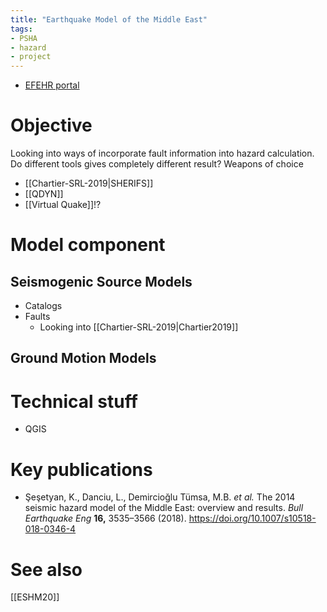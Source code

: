 ```yaml
---
title: "Earthquake Model of the Middle East"
tags:
- PSHA
- hazard
- project
---
```


- [EFEHR portal](http://hazard.efehr.org/en/Documentation/specific-hazard-models/middle-east/overview/)

# Objective
Looking into ways of incorporate fault information into hazard calculation. Do different tools gives completely different result?
Weapons of choice
- [[Chartier-SRL-2019|SHERIFS]]
- [[QDYN]]
- [[Virtual Quake]]!?

# Model component
## Seismogenic Source Models
- Catalogs
- Faults
	- Looking into [[Chartier-SRL-2019|Chartier2019]]

## Ground Motion Models

# Technical stuff
- QGIS

# Key publications
- Şeşetyan, K., Danciu, L., Demircioğlu Tümsa, M.B. _et al._ The 2014 seismic hazard model of the Middle East: overview and results. _Bull Earthquake Eng_ **16,** 3535–3566 (2018). https://doi.org/10.1007/s10518-018-0346-4

# See also
[[ESHM20]]